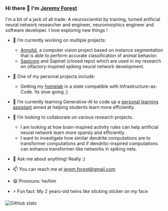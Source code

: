 ### Hi there 👋 I'm [Jeremy Forest](https://jeremyforest.com)
I'm a bit of a jack of all trade. A neuroscientist by training, turned artificial neural network researcher and engineer, neuromorphics engineer and software developer.
I love exploring new things ! 

- 🔭 I’m currently working on multiple projects:
  - [Annolid](https://github.com/jeremyforest/annolid), a computer vision project based on instance segmentation that is able to perform accurate classification of animal behavior.
  - [Sapicore](https://github.com/jeremyforest/sapicore) and Sapinet (closed repo) which are used in my research on olfactory-inspired spiking neural network development. 

- 🔭 One of my personal projects include:
  - Getting my [homelab](https://github.com/jeremyforest/homelab) in a state compatible with Infrastructure-as-Code. Its slow going ;)

- 🌱 I’m currently learning Generative-AI to code up a [personal learning assistant](https://github.com/jeremyforest/eduLLM) aimed at helping students learn more efficiently. 

- 👯 I’m looking to collaborate on various research projects. 
  - I am looking at how brain-inspired activity rules can help artificial neural network learn more sparsly and efficiently.
  - I want to investigate how similar dendrite computations are to transformer computations and if dendritic-inspired computations can enhance transformer-like networks in spiking nets.    

- 💬 Ask me about anything! Really :)
   
- 📫 You can reach me at jerem.forest@gmail.com

- 😄 Pronouns: he/him

- ⚡ Fun fact: My 2 years-old twins like sticking sticker on my face


![GitHub stats](https://github-readme-stats.vercel.app/api?username=jeremyforest&show_icons=true&theme=dark)
